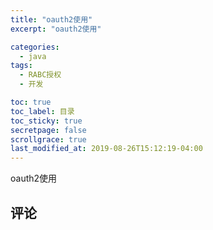 ```yaml
---
title: "oauth2使用"
excerpt: "oauth2使用"

categories:
  - java
tags:
  - RABC授权
  - 开发

toc: true
toc_label: 目录
toc_sticky: true
secretpage: false
scrollgrace: true
last_modified_at: 2019-08-26T15:12:19-04:00
---
```


oauth2使用





## 评论




